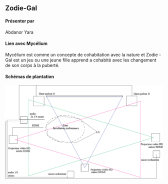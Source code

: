 ## Zodie-Gal 

#### Présenter par 
Abdanor Yara
#### Lien avec Mycélium 
Mycélium est comme un concepte de cohabitation avec la nature et Zodie -Gal est un jeu ou une jeune fille apprend a cohabité avec les changement de son corps à la puberté.

#### Schémas de plantation
![Schémas de plantation de zodie-gal](medias/schemas_de_plantation_zodie-gal.png)
